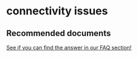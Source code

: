 <properties
	pageTitle="connectivity issues"
	description="connectivity issues"
	service="microsoft.eventhub"
	resource="namespaces"
	authors="jtaubensee"
	displayOrder=""
	selfHelpType="generic"
	supportTopicIds="32421022"
	resourceTags=""
	productPesIds="16125"
	cloudEnvironments="public,BlackForest,Fairfax"
/>

# connectivity issues

## **Recommended documents**
[See if you can find the answer in our FAQ section!](https://azure.microsoft.com/en-us/documentation/articles/event-hubs-availability-and-support-faq/)
